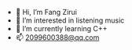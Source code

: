 - 👋 Hi, I’m Fang Zirui
- 👀 I’m interested in listening music
- 🌱 I’m currently learning C++
- 📫 2099600388@qq.com
<!---
QianLuo0721/QianLuo0721 is a ✨ special ✨ repository because its `README.md` (this file) appears on your GitHub profile.
You can click the Preview link to take a look at your changes.
--->
